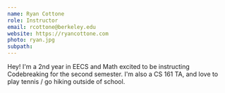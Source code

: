 ```yaml
---
name: Ryan Cottone
role: Instructor
email: rcottone@berkeley.edu
website: https://ryancottone.com
photo: ryan.jpg
subpath: 
---
```


Hey! I'm a 2nd year in EECS and Math excited to be instructing Codebreaking for the second semester. I'm also a CS 161 TA, and love to play tennis / go hiking outside of school.